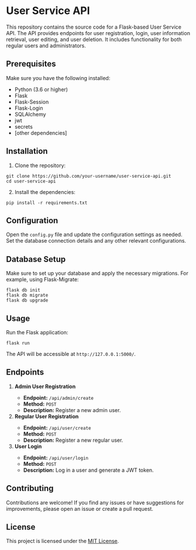 <!DOCTYPE html>
<html lang="en">
<head>
    <meta charset="UTF-8">
    <meta name="viewport" content="width=device-width, initial-scale=1.0">
</head>
<body>

<h1>User Service API</h1>

<p>This repository contains the source code for a Flask-based User Service API. The API provides endpoints for user registration, login, user information retrieval, user editing, and user deletion. It includes functionality for both regular users and administrators.</p>

<h2>Prerequisites</h2>

<p>Make sure you have the following installed:</p>

<ul>
    <li>Python (3.6 or higher)</li>
    <li>Flask</li>
    <li>Flask-Session</li>
    <li>Flask-Login</li>
    <li>SQLAlchemy</li>
    <li>jwt</li>
    <li>secrets</li>
    <li>[other dependencies]</li>
</ul>

<h2>Installation</h2>

<ol>
    <li>Clone the repository:</li>
</ol>

<pre><code>git clone https://github.com/your-username/user-service-api.git
cd user-service-api
</code></pre>

<ol start="2">
    <li>Install the dependencies:</li>
</ol>

<pre><code>pip install -r requirements.txt
</code></pre>

<h2>Configuration</h2>

<p>Open the <code>config.py</code> file and update the configuration settings as needed. Set the database connection details and any other relevant configurations.</p>

<h2>Database Setup</h2>

<p>Make sure to set up your database and apply the necessary migrations. For example, using Flask-Migrate:</p>

<pre><code>flask db init
flask db migrate
flask db upgrade
</code></pre>

<h2>Usage</h2>

<p>Run the Flask application:</p>

<pre><code>flask run
</code></pre>

<p>The API will be accessible at <code>http://127.0.0.1:5000/</code>.</p>

<h2>Endpoints</h2>

<ol>
    <li><strong>Admin User Registration</strong></li>
    <ul>
        <li><strong>Endpoint:</strong> <code>/api/admin/create</code></li>
        <li><strong>Method:</strong> <code>POST</code></li>
        <li><strong>Description:</strong> Register a new admin user.</li>
    </ul>
    <li><strong>Regular User Registration</strong></li>
    <ul>
        <li><strong>Endpoint:</strong> <code>/api/user/create</code></li>
        <li><strong>Method:</strong> <code>POST</code></li>
        <li><strong>Description:</strong> Register a new regular user.</li>
    </ul>
    <li><strong>User Login</strong></li>
    <ul>
        <li><strong>Endpoint:</strong> <code>/api/user/login</code></li>
        <li><strong>Method:</strong> <code>POST</code></li>
        <li><strong>Description:</strong> Log in a user and generate a JWT token.</li>
    </ul>
    <!-- Repeat for other endpoints -->
</ol>

<h2>Contributing</h2>

<p>Contributions are welcome! If you find any issues or have suggestions for improvements, please open an issue or create a pull request.</p>

<h2>License</h2>

<p>This project is licensed under the <a href="LICENSE">MIT License</a>.</p>

</body>
</html>
